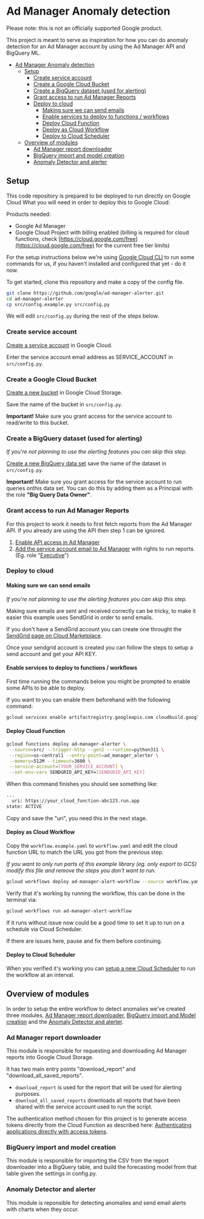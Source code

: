 # Ad Manager Anomaly detection

Please note: this is not an officially supported Google product.

This project is meant to serve as inspiration for how you can do anomaly detection for an Ad Manager account by using the Ad Manager API and BigQuery ML.

- [Ad Manager Anomaly detection](#ad-manager-anomaly-detection)
  - [Setup](#setup)
    - [Create service account](#create-service-account)
    - [Create a Google Cloud Bucket](#create-a-google-cloud-bucket)
    - [Create a BigQuery dataset (used for alerting)](#create-a-bigquery-dataset-used-for-alerting)
    - [Grant access to run Ad Manager Reports](#grant-access-to-run-ad-manager-reports)
    - [Deploy to cloud](#deploy-to-cloud)
      - [Making sure we can send emails](#making-sure-we-can-send-emails)
      - [Enable services to deploy to functions / workflows](#enable-services-to-deploy-to-functions--workflows)
      - [Deploy Cloud Function](#deploy-cloud-function)
      - [Deploy as Cloud Workflow](#deploy-as-cloud-workflow)
      - [Deploy to Cloud Scheduler](#deploy-to-cloud-scheduler)
  - [Overview of modules](#overview-of-modules)
    - [Ad Manager report downloader](#ad-manager-report-downloader)
    - [BigQuery import and model creation](#bigquery-import-and-model-creation)
    - [Anomaly Detector and alerter](#anomaly-detector-and-alerter)

## Setup

This code repository is prepared to be deployed to run directly on Google Cloud
What you will need in order to deploy this to Google Cloud:

Products needed:

- Google Ad Manager
- Google Cloud Project with billing enabled (billing is required for cloud
  functions, check [https://cloud.google.com/free](https://cloud.google.com/free) for the current free tier limits)

For the setup instructions below we're using
[Google Cloud CLI](https://cloud.google.com/sdk/docs/install-sdk) to run some
commands for us, if you haven't installed and configured that yet - do it now.


To get started, clone this repository and make a copy of the config file.

```bash
git clone https://github.com/google/ad-manager-alerter.git
cd ad-manager-alerter
cp src/config.example.py src/config.py
```

We will edit `src/config.py` during the rest of the steps below.

### Create service account

[Create a service account](https://console.cloud.google.com/iam-admin/serviceaccounts/create) in Google Cloud.

Enter the service account email address as SERVICE_ACCOUNT in `src/config.py`.

### Create a Google Cloud Bucket

[Create a new bucket](https://console.cloud.google.com/storage/create-bucket) in Google Cloud Storage.

Save the name of the bucket in `src/config.py`.

**Important!**
Make sure you grant access for the service account to read/write to this bucket.

### Create a BigQuery dataset (used for alerting)

*If you're not planning to use the alerting features you can skip this step.*

[Create a new BigQuery data set](https://cloud.google.com/bigquery/docs/datasets#console) save the name of the dataset in `src/config.py`.

**Important!** Make sure you grant access for the service account to run queries onthis data set. You can do this by adding them as a Principal with the role **"Big Query Data Owner"**.

### Grant access to run Ad Manager Reports

For this project to work it needs to first fetch reports from the Ad Manager API. If you already are using the API then step 1 can be ignored.

1. [Enable API access in Ad Manager](https://support.google.com/admanager/answer/3088588?hl=en)
2. [Add the service account email to Ad Manager](https://support.google.com/admanager/answer/6078734?hl=en) with rights to run reports. (Eg. role "[Executive](https://support.google.com/admanager/answer/177403?hl=en)")

### Deploy to cloud

#### Making sure we can send emails

*If you're not planning to use the alerting features you can skip this step.*

Making sure emails are sent and received correctly can be tricky, to make it easier this example uses SendGrid in order to send emails.

If you don't have a SendGrid account you can create one throught the [SendGrid page on Cloud Marketplace](https://console.cloud.google.com/marketplace/details/sendgrid-app/sendgrid-email).

Once your sendgrid account is created you can follow the steps to setup a send account and get your API KEY.

#### Enable services to deploy to functions / workflows

First time running the commands below you might be prompted to enable some APIs to be able to deploy.

If you want to you can enable them beforehand with the following command:

```bash
gcloud services enable artifactregistry.googleapis.com cloudbuild.googleapis.com cloudfunctions.googleapis.com cloudscheduler.googleapis.com containerregistry.googleapis.com  logging.googleapis.com monitoring.googleapis.com pubsub.googleapis.com run.googleapis.com workflows.googleapis.com
```

#### Deploy Cloud Function

```bash
gcloud functions deploy ad-manager-alerter \
 --source=src/ --trigger-http --gen2 --runtime=python311 \
 --region=us-central1 --entry-point=ad_manager_alerter \
 --memory=512M --timeout=3600 \
 --service-account=[YOUR_SERVICE_ACCOUNT] \
 --set-env-vars SENDGRID_API_KEY=[SENDGRID_API_KEY]
```

When this command finishes you should see something like:

```txt
...
  uri: https://your_cloud_function-abc123.run.app
state: ACTIVE
```

Copy and save the "uri", you need this in the next stage.

#### Deploy as Cloud Workflow

Copy the `workflow.example.yaml` to `workflow.yaml` and edit the cloud function URL to match the URL you got from the previous step.

*If you want to only run parts of this example library (eg. only export to GCS)
modify this file and remove the steps you don't want to run.*

```bash
gcloud workflows deploy ad-manager-alert-workflow --source workflow.yaml
```

Verify that it's working by running the workflow, this can be done in the terminal via:

```bash
gcloud workflows run ad-manager-alert-workflow
```

If it runs without issue now could be a good time to set it up to run on a schedule via Cloud Scheduler.

If there are issues here, pause and fix them before continuing.

#### Deploy to Cloud Scheduler

When you verified it's working you can
[setup a new Cloud Scheduler](https://console.cloud.google.com/cloudscheduler/jobs/new)
to run the workflow at an interval.

## Overview of modules

In order to setup the entire workflow to detect anomalies
we've created three modules, [Ad Manager report downloader](report_downloader.py), [BigQuery import and Model creation](ml_builder.py) and the [Anomaly Detector and alerter](anomaly_detector.py).

### Ad Manager report downloader

This module is responsible for requesting and downloading Ad Manager reports into Google Cloud Storage.

It has two main entry points "download_report" and "download_all_saved_reports".

* `download_report` is used for the report that will be used for alerting
  purposes.
* `download_all_saved_reports` downloads all reports that have been shared with
  the service account used to run the script.

The authentication method chosen for this project is to generate access tokens directly from the Cloud Function as described here: [Authenticating applications directly with access tokens](https://cloud.google.com/compute/docs/access/create-enable-service-accounts-for-instances#applications).

### BigQuery import and model creation

This module is responsible for importing the CSV from the report downloader into a BigQuery table, and build the forecasting model from that table given the settings in config.py.

### Anomaly Detector and alerter

This module is reponsible for detecting anomalies and send email alerts with charts when they occur.

